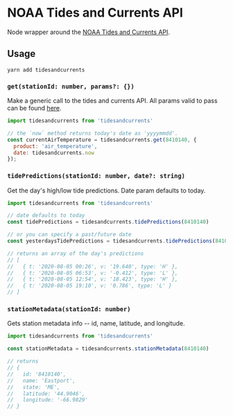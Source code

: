 # NOAA Tides and Currents API

Node wrapper around the [NOAA Tides and Currents API](https://api.tidesandcurrents.noaa.gov/api/prod).

## Usage

```
yarn add tidesandcurrents
```

### `get(stationId: number, params?: {})`

Make a generic call to the tides and currents API. 
All params valid to pass can be found [here](https://api.tidesandcurrents.noaa.gov/api/prod).

```js
import tidesandcurrents from 'tidesandcurrents'

// the `now` method returns today's date as 'yyyymmdd'.
const currentAirTemperature = tidesandcurrents.get(8410140, {
  product: 'air_temperature',
  date: tidesandcurrents.now
});
```

### `tidePredictions(stationId: number, date?: string)`

Get the day's high/low tide predictions. Date param defaults to today.

```js
import tidesandcurrents from 'tidesandcurrents'

// date defaults to today
const tidePredictions = tidesandcurrents.tidePredictions(8410140)

// or you can specify a past/future date
const yesterdaysTidePredictions = tidesandcurrents.tidePredictions(8410140, '20201231')

// returns an array of the day's predictions
// [
//   { t: '2020-08-05 00:26', v: '19.640', type: 'H' },
//   { t: '2020-08-05 06:53', v: '-0.412', type: 'L' },
//   { t: '2020-08-05 12:54', v: '18.423', type: 'H' },
//   { t: '2020-08-05 19:10', v: '0.786', type: 'L' }
// ]
```

### `stationMetadata(stationId: number)`

Gets station metadata info -- id, name, latitude, and longitude.

```js
import tidesandcurrents from 'tidesandcurrents'

const stationMetadata = tidesandcurrents.stationMetadata(8410140)

// returns
// {
//   id: '8410140',
//   name: 'Eastport',
//   state: 'ME',
//   latitude: '44.9046',
//   longitude: '-66.9829'
// }
```
